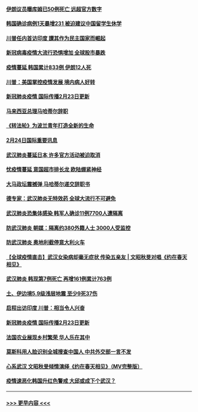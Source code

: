 #### [伊朗议员曝库姆已50例死亡 远超官方数字](../pages/prog202/a102784656.md?t=02250531) 
#### [韩国确诊病例1天暴增231 被迫建议中国留学生休学](../pages/prog202/a102784629.md?t=02250531) 
#### [川普任内首访印度 讃其作为民主国家而崛起](../pages/prog202/a102784631.md?t=02250531) 
#### [新冠病毒疫情大流行恐惧增加 全球股市暴跌](../pages/prog202/a102784603.md?t=02250531) 
#### [疫情蔓延 韩国累计833例 伊朗12人死](../pages/prog202/a102784616.md?t=02250531) 
#### [川普：美国掌控疫情发展 境内病人好转](../pages/prog202/a102784609.md?t=02250531) 
#### [新冠肺炎疫情 国际传播2月23日更新](../pages/prog202/a102784438.md?t=02250531) 
#### [马来西亚总理马哈蒂尔辞职](../pages/prog202/a102784436.md?t=02250531) 
#### [《转法轮》为波兰青年打造全新的生命](../pages/prog202/a102784409.md?t=02250531) 
#### [2月24日国际重要讯息](../pages/prog202/a102784367.md?t=02250531) 
#### [武汉肺炎蔓延日本  许多官方活动被迫取消](../pages/prog202/a102784375.md?t=02250531) 
#### [忧疫情蔓延 意国超市排长龙 欧陆绷紧神经](../pages/prog202/a102784283.md?t=02250531) 
#### [大马政坛震撼弹 马哈蒂尔递交辞职书](../pages/prog202/a102784261.md?t=02250531) 
#### [德专家：武汉肺炎无特效药 全球大流行不可避免](../pages/prog202/a102784212.md?t=02250531) 
#### [武汉肺炎恐集体感染 韩军人确诊11例7700人遭隔离](../pages/prog202/a102784171.md?t=02250531) 
#### [防武汉肺炎 朝媒：隔离约380外籍人士 3000人受监控](../pages/prog202/a102784149.md?t=02250531) 
#### [防武汉肺炎 奥地利截停意大利火车](../pages/prog202/a102784106.md?t=02250531) 
#### [【全球疫情直击】武汉女染病却毫无症状 传染五亲友 | 文昭秋旻对唱《约在春天相见》](../pages/prog202/a102784101.md?t=02250531) 
#### [武汉肺炎 韩现第7例死亡 再增161例累计763例](../pages/prog202/a102784098.md?t=02250531) 
#### [土、伊边境5.9级浅层地震 至少9死37伤](../pages/prog202/a102784001.md?t=02250531) 
#### [启程出访印度 川普：相当令人兴奋](../pages/prog202/a102783987.md?t=02250531) 
#### [新冠肺炎疫情 国际传播2月23日更新](../pages/prog202/a102783990.md?t=02250531) 
#### [法国农业展现乡村繁荣 华人乐在其中](../pages/prog202/a102783967.md?t=02250531) 
#### [莫斯科用人脸识别全城搜查中国人 中共外交部一言不发](../pages/prog202/a102783963.md?t=02250531) 
#### [心系武汉 文昭秋旻倾情演绎《约在春天相见》（MV完整版）](../pages/prog202/a102783954.md?t=02250531) 
#### [疫情速恶化韩国升红色警戒 大邱或成下个武汉？](../pages/prog202/a102783859.md?t=02250531) 

----
#### [ >>> 更早内容 <<< ](../indexes/prog202-earlier.md)
